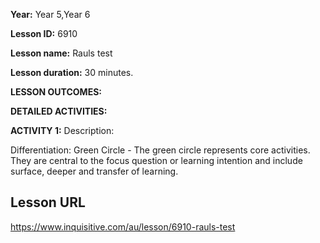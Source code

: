 
**Year:** Year 5,Year 6

**Lesson ID:** 6910

**Lesson name:** Rauls test

**Lesson duration:** 30 minutes.

**LESSON OUTCOMES:**

**DETAILED ACTIVITIES:**

**ACTIVITY 1:**
Description: 

Differentiation: Green Circle - The green circle represents core activities. They are central to the focus question or learning intention and include surface, deeper and transfer of learning.


## Lesson URL
https://www.inquisitive.com/au/lesson/6910-rauls-test